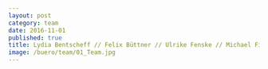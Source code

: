 ```yaml
---
layout: post
category: team
date: 2016-11-01
published: true
title: Lydia Bentscheff // Felix Büttner // Ulrike Fenske // Michael Filser // Sybille Frederiks // Maria Garcia Barrera // Daniel Gleißenberg // Theresa Grave // Astrid Hiljegerdes // Takuto Ihara // Hans-Jürgen Keisel // Martin Kranich // Paul Ludwig // Milanko Moraske // Ralf Nägele // Jürgen Ruf // Anna Topolnicka // Ulrike Vogel // Verena Wiederholt // Karin Willke // Nancy Zimmermann
image: /buero/team/01_Team.jpg
---
```

